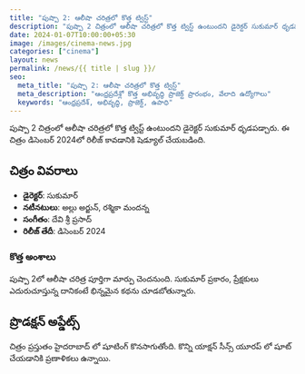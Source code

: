 ```yaml
---
title: "పుష్పా 2: ఆలీషా చరిత్రలో కొత్త ట్విస్ట్"
description: "పుష్పా 2 చిత్రంలో ఆలీషా చరిత్రలో కొత్త ట్విస్ట్ ఉంటుందని డైరెక్టర్ సుకుమార్ ధృడపడ్చారు."
date: 2024-01-07T10:00:00+05:30
image: /images/cinema-news.jpg
categories: ["cinema"]
layout: news
permalink: /news/{{ title | slug }}/
seo:
  meta_title: "పుష్పా 2: ఆలీషా చరిత్రలో కొత్త ట్విస్ట్"
  meta_description: "ఆంధ్రప్రదేశ్లో కొత్త అభివృద్ధి ప్రాజెక్ట్ ప్రారంభం, వేలాది ఉద్యోగాలు"
  keywords: "ఆంధ్రప్రదేశ్, అభివృద్ధి, ప్రాజెక్ట్, ఉపాధి"
---
```


పుష్పా 2 చిత్రంలో ఆలీషా చరిత్రలో కొత్త ట్విస్ట్ ఉంటుందని డైరెక్టర్ సుకుమార్ ధృడపడ్చారు. ఈ చిత్రం డిసెంబర్ 2024లో రిలీజ్ కావడానికి షెడ్యూల్ చేయబడింది.

## చిత్రం వివరాలు

* **డైరెక్టర్**: సుకుమార్
* **నటీనటులు**: అల్లు అర్జున్, రశ్మికా మందన్న
* **సంగీతం**: దేవి శ్రీ ప్రసాద్
* **రిలీజ్ తేదీ**: డిసెంబర్ 2024

### కొత్త అంశాలు

పుష్పా 2లో ఆలీషా చరిత్ర పూర్తిగా మార్పు చెందనుంది. సుకుమార్ ప్రకారం, ప్రేక్షకులు ఎదురుచూస్తున్న దానికంటే భిన్నమైన కథను చూడబోతున్నారు.

## ప్రొడక్షన్ అప్డేట్స్

చిత్రం ప్రస్తుతం హైదరాబాద్ లో షూటింగ్ కొనసాగుతోంది. కొన్ని యాక్షన్ సీన్స్ యూరప్ లో షూట్ చేయడానికి ప్రణాళికలు ఉన్నాయి.
